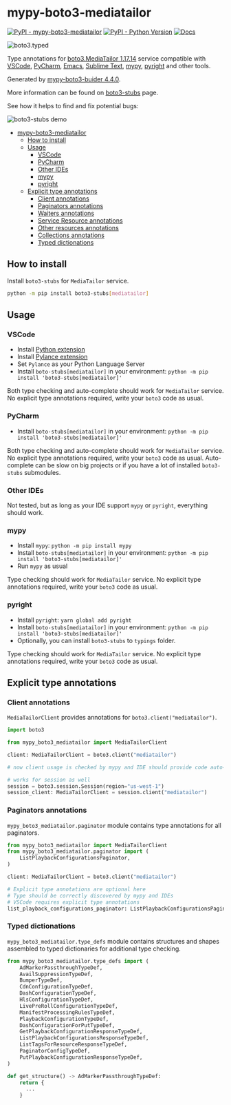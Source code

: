 # mypy-boto3-mediatailor

[![PyPI - mypy-boto3-mediatailor](https://img.shields.io/pypi/v/mypy-boto3-mediatailor.svg?color=blue)](https://pypi.org/project/mypy-boto3-mediatailor)
[![PyPI - Python Version](https://img.shields.io/pypi/pyversions/mypy-boto3-mediatailor.svg?color=blue)](https://pypi.org/project/mypy-boto3-mediatailor)
[![Docs](https://img.shields.io/readthedocs/mypy-boto3-builder.svg?color=blue)](https://mypy-boto3-builder.readthedocs.io/)

![boto3.typed](https://github.com/vemel/mypy_boto3_builder/raw/master/logo.png)

Type annotations for
[boto3.MediaTailor 1.17.14](https://boto3.amazonaws.com/v1/documentation/api/1.17.14/reference/services/mediatailor.html#MediaTailor) service
compatible with
[VSCode](https://code.visualstudio.com/),
[PyCharm](https://www.jetbrains.com/pycharm/),
[Emacs](https://www.gnu.org/software/emacs/),
[Sublime Text](https://www.sublimetext.com/),
[mypy](https://github.com/python/mypy),
[pyright](https://github.com/microsoft/pyright)
and other tools.

Generated by [mypy-boto3-buider 4.4.0](https://github.com/vemel/mypy_boto3_builder).

More information can be found on [boto3-stubs](https://pypi.org/project/boto3-stubs/) page.

See how it helps to find and fix potential bugs:

![boto3-stubs demo](https://github.com/vemel/mypy_boto3_builder/raw/master/demo.gif)

- [mypy-boto3-mediatailor](#mypy-boto3-mediatailor)
  - [How to install](#how-to-install)
  - [Usage](#usage)
    - [VSCode](#vscode)
    - [PyCharm](#pycharm)
    - [Other IDEs](#other-ides)
    - [mypy](#mypy)
    - [pyright](#pyright)
  - [Explicit type annotations](#explicit-type-annotations)
    - [Client annotations](#client-annotations)
    - [Paginators annotations](#paginators-annotations)
    - [Waiters annotations](#waiters-annotations)
    - [Service Resource annotations](#service-resource-annotations)
    - [Other resources annotations](#other-resources-annotations)
    - [Collections annotations](#collections-annotations)
    - [Typed dictionations](#typed-dictionations)

## How to install

Install `boto3-stubs` for `MediaTailor` service.

```bash
python -m pip install boto3-stubs[mediatailor]
```

## Usage

### VSCode

- Install [Python extension](https://marketplace.visualstudio.com/items?itemName=ms-python.python)
- Install [Pylance extension](https://marketplace.visualstudio.com/items?itemName=ms-python.vscode-pylance)
- Set `Pylance` as your Python Language Server
- Install `boto-stubs[mediatailor]` in your environment: `python -m pip install 'boto3-stubs[mediatailor]'`

Both type checking and auto-complete should work for `MediaTailor` service.
No explicit type annotations required, write your `boto3` code as usual.

### PyCharm

- Install `boto-stubs[mediatailor]` in your environment: `python -m pip install 'boto3-stubs[mediatailor]'`

Both type checking and auto-complete should work for `MediaTailor` service.
No explicit type annotations required, write your `boto3` code as usual.
Auto-complete can be slow on big projects or if you have a lot of installed `boto3-stubs` submodules.

### Other IDEs

Not tested, but as long as your IDE support `mypy` or `pyright`, everything should work.

### mypy

- Install `mypy`: `python -m pip install mypy`
- Install `boto-stubs[mediatailor]` in your environment: `python -m pip install 'boto3-stubs[mediatailor]'`
- Run `mypy` as usual

Type checking should work for `MediaTailor` service.
No explicit type annotations required, write your `boto3` code as usual.

### pyright

- Install `pyright`: `yarn global add pyright`
- Install `boto-stubs[mediatailor]` in your environment: `python -m pip install 'boto3-stubs[mediatailor]'`
- Optionally, you can install `boto3-stubs` to `typings` folder.

Type checking should work for `MediaTailor` service.
No explicit type annotations required, write your `boto3` code as usual.

## Explicit type annotations

### Client annotations

`MediaTailorClient` provides annotations for `boto3.client("mediatailor")`.

```python
import boto3

from mypy_boto3_mediatailor import MediaTailorClient

client: MediaTailorClient = boto3.client("mediatailor")

# now client usage is checked by mypy and IDE should provide code auto-complete

# works for session as well
session = boto3.session.Session(region="us-west-1")
session_client: MediaTailorClient = session.client("mediatailor")
```

### Paginators annotations

`mypy_boto3_mediatailor.paginator` module contains type annotations for all paginators.

```python
from mypy_boto3_mediatailor import MediaTailorClient
from mypy_boto3_mediatailor.paginator import (
    ListPlaybackConfigurationsPaginator,
)

client: MediaTailorClient = boto3.client("mediatailor")

# Explicit type annotations are optional here
# Type should be correctly discovered by mypy and IDEs
# VSCode requires explicit type annotations
list_playback_configurations_paginator: ListPlaybackConfigurationsPaginator = client.get_paginator("list_playback_configurations")
```







### Typed dictionations

`mypy_boto3_mediatailor.type_defs` module contains structures and shapes assembled
to typed dictionaries for additional type checking.

```python
from mypy_boto3_mediatailor.type_defs import (
    AdMarkerPassthroughTypeDef,
    AvailSuppressionTypeDef,
    BumperTypeDef,
    CdnConfigurationTypeDef,
    DashConfigurationTypeDef,
    HlsConfigurationTypeDef,
    LivePreRollConfigurationTypeDef,
    ManifestProcessingRulesTypeDef,
    PlaybackConfigurationTypeDef,
    DashConfigurationForPutTypeDef,
    GetPlaybackConfigurationResponseTypeDef,
    ListPlaybackConfigurationsResponseTypeDef,
    ListTagsForResourceResponseTypeDef,
    PaginatorConfigTypeDef,
    PutPlaybackConfigurationResponseTypeDef,
)

def get_structure() -> AdMarkerPassthroughTypeDef:
    return {
      ...
    }
```
